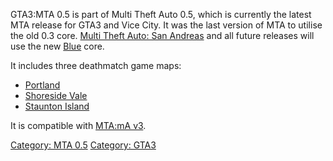 GTA3:MTA 0.5 is part of Multi Theft Auto 0.5, which is currently the latest MTA release for GTA3 and Vice City. It was the last version of MTA to utilise the old 0.3 core. [Multi Theft Auto: San Andreas](/Client_Manual.md "wikilink") and all future releases will use the new [Blue](/Blue.md "wikilink") core.

It includes three deathmatch game maps:

-   [Portland](/GTA3_Portland.md "wikilink")
-   [Shoreside Vale](/GTA3_SSV.md "wikilink")
-   [Staunton Island](/GTA3_Staunton.md "wikilink")

It is compatible with [MTA:mA v3](/MTA:mA#v3_series.md "wikilink").

[Category: MTA 0.5](/Category:_MTA_0.5.md "wikilink") [Category: GTA3](/Category:_GTA3.md "wikilink")
